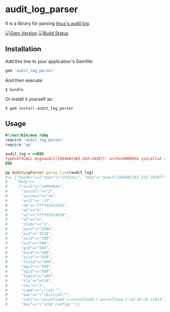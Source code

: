 # audit_log_parser

It is a library for parsing [linux's audit log](https://github.com/linux-audit/audit-documentation/wiki).

[![Gem Version](https://badge.fury.io/rb/audit_log_parser.svg)](http://badge.fury.io/rb/audit_log_parser)
[![Build Status](https://travis-ci.org/winebarrel/audit_log_parser.svg?branch=master)](https://travis-ci.org/winebarrel/audit_log_parser)

## Installation

Add this line to your application's Gemfile:

```ruby
gem 'audit_log_parser'
```

And then execute:

    $ bundle

Or install it yourself as:

    $ gem install audit_log_parser

## Usage

```ruby
#!/usr/bin/env ruby
require 'audit_log_parser'
require 'pp'

audit_log = <<EOS
type=SYSCALL msg=audit(1364481363.243:24287): arch=c000003e syscall=2 success=no exit=-13 a0=7fffd19c5592 a1=0 a2=7fffd19c4b50 a3=a items=1 ppid=2686 pid=3538 auid=500 uid=500 gid=500 euid=500 suid=500 fsuid=500 egid=500 sgid=500 fsgid=500 tty=pts0 ses=1 comm="cat" exe="/bin/cat" subj=unconfined_u:unconfined_r:unconfined_t:s0-s0:c0.c1023 key="sshd_config"
EOS

pp AuditLogParser.parse_line(audit_log)
#=> {"header"=>{"type"=>"SYSCALL", "msg"=>"audit(1364481363.243:24287)"},
#    "body"=>
#     {"arch"=>"c000003e",
#      "syscall"=>"2",
#      "success"=>"no",
#      "exit"=>"-13",
#      "a0"=>"7fffd19c5592",
#      "a1"=>"0",
#      "a2"=>"7fffd19c4b50",
#      "a3"=>"a",
#      "items"=>"1",
#      "ppid"=>"2686",
#      "pid"=>"3538",
#      "auid"=>"500",
#      "uid"=>"500",
#      "gid"=>"500",
#      "euid"=>"500",
#      "suid"=>"500",
#      "fsuid"=>"500",
#      "egid"=>"500",
#      "sgid"=>"500",
#      "fsgid"=>"500",
#      "tty"=>"pts0",
#      "ses"=>"1",
#      "comm"=>"\"cat\"",
#      "exe"=>"\"/bin/cat\"",
#      "subj"=>"unconfined_u:unconfined_r:unconfined_t:s0-s0:c0.c1023",
#      "key"=>"\"sshd_config\""}}
```

